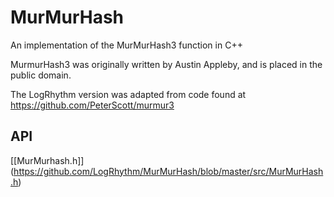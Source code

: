 # MurMurHash

An implementation of the MurMurHash3 function in C++

 MurmurHash3 was originally written by Austin Appleby, and is placed in the public domain.

 The LogRhythm version was adapted from code found at https://github.com/PeterScott/murmur3


## API
[[MurMurhash.h]] (https://github.com/LogRhythm/MurMurHash/blob/master/src/MurMurHash.h)